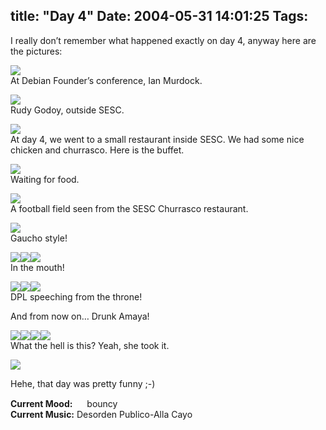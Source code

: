 title: "Day 4"
Date: 2004-05-31 14:01:25
Tags: 
---
<p>I really don&#8217;t remember what happened exactly on day 4, anyway here are the pictures:</p>

<p><img src="http://www.damog.net/debian/debconf4/day04/thumb-dsc00126.jpg"/><br/>
At Debian Founder&#8217;s conference, Ian Murdock.</p>

<p><img src="http://www.damog.net/debian/debconf4/day04/thumb-dsc00128.jpg"/><br/>
Rudy Godoy, outside SESC.</p>

<p><img src="http://www.damog.net/debian/debconf4/day04/thumb-dsc00129.jpg"/><br/>
At day 4, we went to a small restaurant inside SESC. We had some nice chicken and churrasco. Here is the buffet.</p>

<p><img src="http://www.damog.net/debian/debconf4/day04/thumb-dsc00130.jpg"/><br/>
Waiting for food.</p>

<p><img src="http://www.damog.net/debian/debconf4/day04/thumb-dsc00133.jpg"/><br/>
A football field seen from the SESC Churrasco restaurant.</p>

<p><img src="http://www.damog.net/debian/debconf4/day04/thumb-dsc00134.jpg"/><br/>
Gaucho style!</p>

<p><img src="http://www.damog.net/debian/debconf4/day04/thumb-dsc00135.jpg"/><img src="http://www.damog.net/debian/debconf4/day04/thumb-dsc00137.jpg"/><img src="http://www.damog.net/debian/debconf4/day04/thumb-dsc00141.jpg"/><br/>
In the mouth!</p>

<p><img src="http://www.damog.net/debian/debconf4/day04/thumb-dsc00142.jpg"/><img src="http://www.damog.net/debian/debconf4/day04/thumb-dsc00143.jpg"/><img src="http://www.damog.net/debian/debconf4/day04/thumb-dsc00147.jpg"/><br/>
DPL speeching from the throne!</p>

<p>And from now on&#8230; Drunk Amaya!</p>

<p><img src="http://www.damog.net/debian/debconf4/day04/thumb-dsc00149.jpg"/><img src="http://www.damog.net/debian/debconf4/day04/thumb-dsc00150.jpg"/><img src="http://www.damog.net/debian/debconf4/day04/thumb-dsc00151.jpg"/><img src="http://www.damog.net/debian/debconf4/day04/thumb-dsc00152.jpg"/><br/>
What the hell is this? Yeah, she took it.</p>

<p><img src="http://www.damog.net/debian/debconf4/day04/thumb-dsc00153.jpg"/></p>

<p>Hehe, that day was pretty funny ;-)</p>

<p><strong>Current Mood:</strong> <img width="15" height="15" src="http://stat.livejournal.com/img/mood/growf/smileys/bouncy.gif"/> bouncy<br/><strong>Current Music:</strong> Desorden Publico-Alla Cayo</p>
